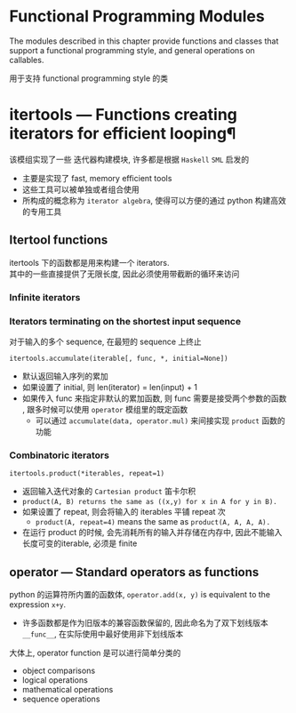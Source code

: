 # Functional Programming Modules

The modules described in this chapter provide functions and classes that support a functional programming style, and general operations on callables.

用于支持 functional programming style 的类


# itertools — Functions creating iterators for efficient looping¶


该模组实现了一些 迭代器构建模块, 许多都是根据 `Haskell` `SML` 启发的
* 主要是实现了 fast, memory efficient tools
* 这些工具可以被单独或者组合使用
* 所构成的概念称为 `iterator algebra`, 使得可以方便的通过 python 构建高效的专用工具

## Itertool functions

itertools 下的函数都是用来构建一个 iterators.  
其中的一些直接提供了无限长度, 因此必须使用带截断的循环来访问  


### Infinite iterators

### Iterators terminating on the shortest input sequence

对于输入的多个 sequence, 在最短的 sequence 上终止 

`itertools.accumulate(iterable[, func, *, initial=None])`
* 默认返回输入序列的累加
* 如果设置了 initial, 则 len(iterator) = len(input) + 1
* 如果传入 func 来指定非默认的累加函数, 则 func 需要是接受两个参数的函数 , 跟多时候可以使用 `operator` 模组里的既定函数  
  * 可以通过 `accumulate(data, operator.mul)` 来间接实现 `product` 函数的功能



### Combinatoric iterators


`itertools.product(*iterables, repeat=1)`
* 返回输入迭代对象的 `Cartesian product`  笛卡尔积
* `product(A, B) returns the same as ((x,y) for x in A for y in B).`
* 如果设置了 repeat, 则会将输入的 iterables 平铺 repeat 次
  * `product(A, repeat=4)` means the same as `product(A, A, A, A).`
* 在运行 product 的时候, 会先消耗所有的输入并存储在内存中, 因此不能输入长度可变的iterable, 必须是 finite
  




## operator — Standard operators as functions

python 的运算符所内置的函数体, `operator.add(x, y)` is equivalent to the expression `x+y`.  
* 许多函数都是作为旧版本的兼容函数保留的, 因此命名为了双下划线版本 `__func__`, 在实际使用中最好使用非下划线版本  

大体上, operator function 是可以进行简单分类的
* object comparisons
* logical operations
* mathematical operations
* sequence operations